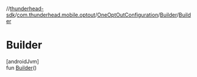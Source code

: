 //[thunderhead-sdk](../../../../index.md)/[com.thunderhead.mobile.optout](../../index.md)/[OneOptOutConfiguration](../index.md)/[Builder](index.md)/[Builder](-builder.md)

# Builder

[androidJvm]\
fun [Builder](-builder.md)()
